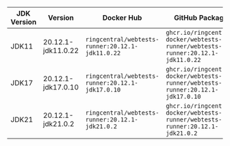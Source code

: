 | JDK Version | Version | Docker Hub | GitHub Package |
|-------------|---------|------------|----------------|
| JDK11 | 20.12.1-jdk11.0.22 | `ringcentral/webtests-runner:20.12.1-jdk11.0.22` | `ghcr.io/ringcentral-docker/webtests-runner/webtests-runner:20.12.1-jdk11.0.22` |
| JDK17 | 20.12.1-jdk17.0.10 | `ringcentral/webtests-runner:20.12.1-jdk17.0.10` | `ghcr.io/ringcentral-docker/webtests-runner/webtests-runner:20.12.1-jdk17.0.10` |
| JDK21 | 20.12.1-jdk21.0.2 | `ringcentral/webtests-runner:20.12.1-jdk21.0.2` | `ghcr.io/ringcentral-docker/webtests-runner/webtests-runner:20.12.1-jdk21.0.2` |
